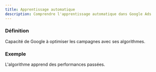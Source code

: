 ```yaml
---
title: Apprentissage automatique
description: Comprendre l'apprentissage automatique dans Google Ads
---
```


### Définition
Capacité de Google à optimiser les campagnes avec ses algorithmes.

### Exemple
L'algorithme apprend des performances passées.